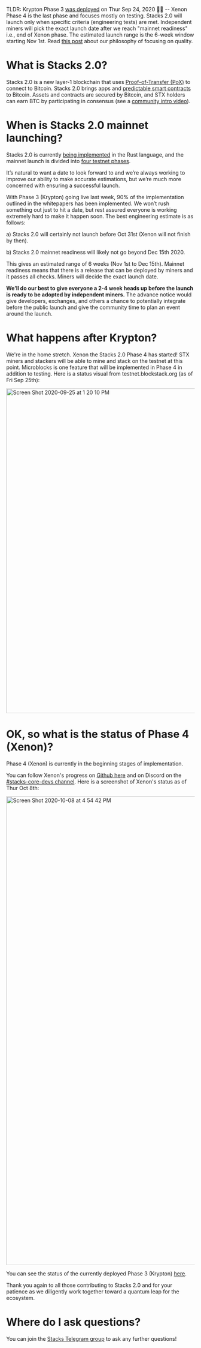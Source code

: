 TLDR: Krypton Phase 3 [was deployed](https://blog.blockstack.org/krypton-launch-proof-of-transfer-now-implemented-on-the-stacks-2-0-testnet/) on Thur Sep 24, 2020 :rocket::tada: -- Xenon Phase 4 is the last phase and focuses mostly on testing. Stacks 2.0 will launch only when specific criteria (engineering tests) are met. Independent miners will pick the exact launch date after we reach "mainnet readiness" i.e., end of Xenon phase. The estimated launch range is the 6-week window starting Nov 1st. Read [this post](https://blog.blockstack.org/when-stacks-2/) about our philosophy of focusing on quality.

# What is Stacks 2.0?
Stacks 2.0 is a new layer-1 blockchain that uses [Proof-of-Transfer (PoX)](https://blockstack.org/pox.pdf) to connect to Bitcoin. Stacks 2.0 brings apps and [predictable smart contracts](https://clarity-lang.org)
to Bitcoin. Assets and contracts are secured by Bitcoin, and STX holders can earn BTC by participating in consensus (see a [community intro video](http://stacks.zone/#IntroVideo)). 

# When is Stacks 2.0 mainnet launching? 

Stacks 2.0 is currently [being implemented](https://github.com/blockstack/stacks-blockchain)
in the Rust language, and the mainnet launch is divided into [four testnet phases](https://www.blockstack.org/testnet).

It’s natural to want a date to look forward to and we’re always working to improve our ability to make accurate estimations, but we’re much more concerned with ensuring a successful launch.

With Phase 3 (Krypton) going live last week, 90% of the implementation outlined in the whitepapers has been implemented. We won’t rush something out just to hit a date, but rest assured everyone is working extremely hard to make it happen soon. The best engineering estimate is as follows:

a) Stacks 2.0 will certainly not launch before Oct 31st (Xenon will not finish by then).

b) Stacks 2.0 mainnet readiness will likely not go beyond Dec 15th 2020.

This gives an estimated range of 6 weeks (Nov 1st to Dec 15th). Mainnet readiness means that there is a release that can be deployed by miners and it passes all checks. Miners will decide the exact launch date.

**We’ll do our best to give everyone a 2-4 week heads up before the launch is ready to be adopted by independent miners.** The advance notice would give developers, exchanges, and others a chance to potentially integrate before the public launch and give the community time to plan an event around the launch.

# What happens after Krypton?

We're in the home stretch. Xenon the Stacks 2.0 Phase 4 has started! STX miners and stackers will be able to mine and stack on the testnet at this point. Microblocks is one feature that will be implemented in Phase 4 in addition to testing. Here is a status visual from testnet.blockstack.org (as of Fri Sep 25th): 

<img width="866" alt="Screen Shot 2020-09-25 at 1 20 10 PM" src="https://user-images.githubusercontent.com/30627583/94297604-c95d3d00-ff32-11ea-88ce-8f75bfdd7ca7.png">

# OK, so what is the status of Phase 4 (Xenon)?

Phase 4 (Xenon) is currently in the beginning stages of implementation.

You can follow Xenon's progress on [Github here](https://github.com/orgs/blockstack/projects) and on Discord on the [#stacks-core-devs channel](https://discord.gg/XYdRyhf).
Here is a screenshot of Xenon's status as of Thur Oct 8th:

<img width="1250" alt="Screen Shot 2020-10-08 at 4 54 42 PM" src="https://user-images.githubusercontent.com/30627583/95512672-2d4a2180-0987-11eb-9346-3ec3740ab72c.png">

You can see the status of the currently deployed Phase 3 (Krypton) [here](http://status.test-blockstack.com/).

Thank you again to all those contributing to Stacks 2.0 and for your patience as we diligently work together toward a quantum leap for the ecosystem.  

# Where do I ask questions?

You can join the [Stacks Telegram group](https://t.me/BlockstackChat) to ask any further questions!
